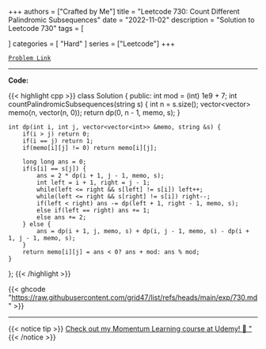 
+++
authors = ["Crafted by Me"]
title = "Leetcode 730: Count Different Palindromic Subsequences"
date = "2022-11-02"
description = "Solution to Leetcode 730"
tags = [
    
]
categories = [
    "Hard"
]
series = ["Leetcode"]
+++



[`Problem Link`](https://leetcode.com/problems/count-different-palindromic-subsequences/description/)

---

**Code:**

{{< highlight cpp >}}
class Solution {
public:
    int mod = (int) 1e9 + 7;
    int countPalindromicSubsequences(string s) {
        int n = s.size();
        vector<vector<int>> memo(n, vector<int>(n, 0));
        return dp(0, n - 1, memo, s);
    }
    
    
    int dp(int i, int j, vector<vector<int>> &memo, string &s) {
        if(i > j) return 0;
        if(i == j) return 1;
        if(memo[i][j] != 0) return memo[i][j];
        
        long long ans = 0;
        if(s[i] == s[j]) {
            ans = 2 * dp(i + 1, j - 1, memo, s);
            int left = i + 1, right = j - 1;
            while(left <= right && s[left] != s[i]) left++;
            while(left <= right && s[right] != s[i]) right--;
            if(left < right) ans -= dp(left + 1, right - 1, memo, s);
            else if(left == right) ans += 1;
            else ans += 2;
        } else {
            ans = dp(i + 1, j, memo, s) + dp(i, j - 1, memo, s) - dp(i + 1, j - 1, memo, s);
        }
        return memo[i][j] = ans < 0? ans + mod: ans % mod;
    }
    
};
{{< /highlight >}}

{{< ghcode "https://raw.githubusercontent.com/grid47/list/refs/heads/main/exp/730.md" >}}

---



{{< notice tip >}}
[Check out my Momentum Learning course at Udemy! 🚀 "](https://www.udemy.com/course/blind-75-the-data-structures-and-algorithms-essentials/)
{{< /notice >}}

